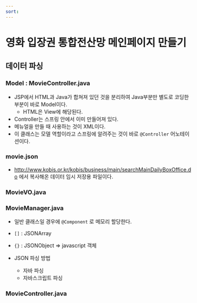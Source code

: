 ```yaml
---
sort:
---
```


# 영화 입장권 통합전산망 메인페이지 만들기

## 데이터 파싱

### Model : MovieController.java

- JSP에서 HTML과 Java가 합쳐져 있던 것을 분리하여 Java부분만 별도로 코딩한 부분이 바로 Model이다.
  - HTML은 View에 해당된다.
- Controller는 스프링 안에서 이미 만들어져 있다.
- 메뉴얼을 만들 때 사용하는 것이 XML이다.
- 이 클래스는 모델 역할이라고 스프링에 알려주는 것이 바로 `@Controller` 어노테이션이다.


### movie.json
- http://www.kobis.or.kr/kobis/business/main/searchMainDailyBoxOffice.do 에서 복사해온 데이터 임시 저장용 파일이다.


### MovieVO.java

### MovieManager.java
- 일반 클래스일 경우에 `@Component` 로 메모리 할당한다.

- `[]` : JSONArray
- `{}` : JSONObject => javascript 객체
- JSON 파싱 방법
  - 자바 파싱
  - 자바스크립트 파싱
  
### MovieController.java

